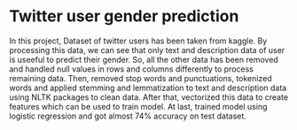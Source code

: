# Twitter user gender prediction
In this project, Dataset of twitter users has been taken from kaggle. By processing this data, we can see that only text and description data of user is useeful to predict their
gender. So, all the other data has been removed and handled null values in rows and columns differently to process remaining data. Then, removed stop words and punctuations, 
tokenized words and applied stemming and lemmatization to text and description data using NLTK packages to clean data. After that, vectorized this data to create features which 
can be used to train model. At last, trained model using logistic regression and got almost 74% accuracy on test dataset.
